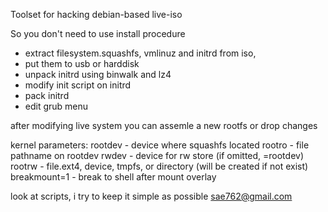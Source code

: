 Toolset for hacking debian-based live-iso

So you don't need to use install procedure
- extract filesystem.squashfs, vmlinuz and initrd from iso, 
- put them to usb or harddisk
- unpack initrd using binwalk and lz4
- modify init script on initrd
- pack initrd 
- edit grub menu 

after modifying live system you can assemle a new rootfs
or drop changes

kernel parameters:
rootdev - device where squashfs located
rootro - file pathname on rootdev
rwdev - device for rw store (if omitted, =rootdev)
rootrw - file.ext4, device, tmpfs, or directory (will be created if not exist)
breakmount=1 - break to shell after mount overlay

look at scripts, i try to keep it simple as possible
sae762@gmail.com
